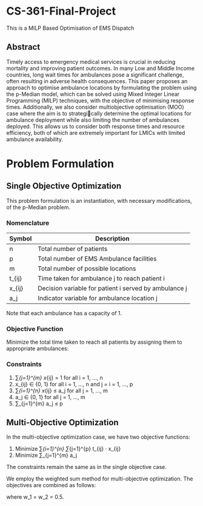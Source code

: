 # CS-361-Final-Project
This is a MILP Based Optimisation of EMS Dispatch

## Abstract
Timely access to emergency medical services is
crucial in reducing mortality and improving patient outcomes.
In many Low and Middle Income countries, long wait times
for ambulances pose a significant challenge, often resulting in
adverse health consequences. This paper proposes an approach to
optimise ambulance locations by formulating the problem using
the p-Median model, which can be solved using Mixed Integer
Linear Programming (MILP) techniques, with the objective of
minimising response times. Additionally, we also consider multiobjective optimisation (MOO) case where the aim is to strategically determine the optimal locations for ambulance deployment
while also limiting the number of ambulances deployed. This
allows us to consider both response times and resource efficiency,
both of which are extremely important for LMICs with limited
ambulance availability.

# Problem Formulation

## Single Objective Optimization

This problem formulation is an instantiation, with necessary modifications, of the p-Median problem.

### Nomenclature

| Symbol | Description |
|--------|-------------|
| n      | Total number of patients |
| p      | Total number of EMS Ambulance facilities |
| m      | Total number of possible locations |
| t_{ij} | Time taken for ambulance j to reach patient i |
| x_{ij} | Decision variable for patient i served by ambulance j |
| a_j    | Indicator variable for ambulance location j |

Note that each ambulance has a capacity of 1.

### Objective Function

Minimize the total time taken to reach all patients by assigning them to appropriate ambulances:


### Constraints

1. ∑_{j=1}^{m} x_{ij} = 1 for all i = 1, ..., n
2. x_{ij} ∈ {0, 1} for all i = 1, ..., n and j = i = 1, ..., p
3. ∑_{i=1}^{n} x_{ij} ≤ a_j for all j = 1, ..., m
4. a_j ∈ {0, 1} for all j = 1, ..., m
5. ∑_{j=1}^{m} a_j ≤ p

## Multi-Objective Optimization

In the multi-objective optimization case, we have two objective functions:

1. Minimize ∑_{i=1}^{n} ∑_{j=1}^{p} t_{ij} ⋅ x_{ij}
2. Minimize ∑_{j=1}^{m} a_j

The constraints remain the same as in the single objective case.

We employ the weighted sum method for multi-objective optimization. The objectives are combined as follows:


where w_1 = w_2 = 0.5.

